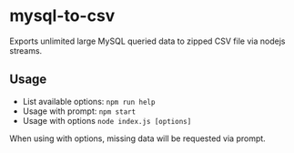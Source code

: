 # mysql-to-csv
Exports unlimited large MySQL queried data to zipped CSV file via nodejs streams.

## Usage

* List available options: ```npm run help```
* Usage with prompt: ```npm start```
* Usage with options ```node index.js [options]```

When using with options, missing data will be requested via prompt.